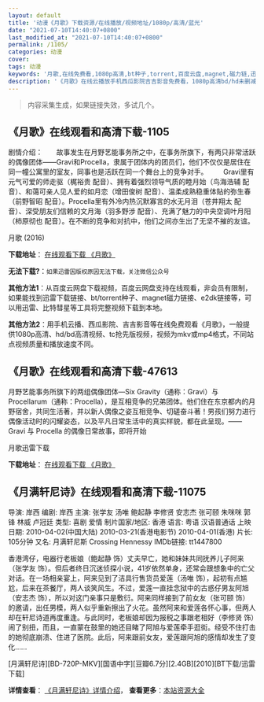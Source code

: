 ```yaml
---
layout: default
title: '动漫《月歌》下载资源/在线播放/视频地址/1080p/高清/蓝光'
date: "2021-07-10T14:40:07+0800"
last_modified_at: "2021-07-10T14:40:07+0800"
permalink: /1105/
categories: 动漫
cover:
tags: 动漫
keywords: '月歌,在线免费看,1080p高清,bt种子,torrent,百度云盘,magnet,磁力链,迅雷下载资源'
description: '《月歌》在线云播放手机西瓜影院吉吉影音免费看，1080p高清bd/hd未删减完整版和tc抢先枪版，mkv/mp4格式，附带bt/torrent种子、magnet/磁力链、百度云盘、网盘资源迅雷下载链接'
---
```


>内容采集生成，如果链接失效，多试几个。


## 《月歌》在线观看和高清下载-1105

剧情介绍：　　故事发生在月野艺能事务所之中，在事务所旗下，有两只非常活跃的偶像团体——Gravi和Procella，隶属于团体内的团员们，他们不仅仅是居住在同一幢公寓里的室友，同事也是活跃在同一个舞台上的竞争对手。 　　Gravi里有元气可爱的师走驱（梶裕贵 配音）、拥有着强烈领导气质的睦月始（鸟海浩辅 配音）、和蔼可亲人见人爱的如月恋（增田俊树 配音）、温柔成熟稳重体贴的弥生春（前野智昭 配音）。Procella里有外冷内热沉默寡言的水无月泪（苍井翔太 配音）、深受朋友们信赖的文月海（羽多野涉 配音）、充满了魅力的中央空调叶月阳（柿原彻也 配音）。在不断的竞争和对抗中，他们之间亦生出了无坚不摧的友谊。


月歌 (2016)

**下载地址**： [在线观看下载 《月歌》](https://www.btbtdy.me/btdy/dy11619.html) 


**无法下载?**：`如果迅雷因版权原因无法下载，关注微信公众号 `

**其他方法1**：从百度云网盘下载视频，百度云网盘支持在线观看，非会员有限制，如果能找到迅雷下载链接、bt/torrent种子、magnet磁力链接、e2dk链接等，可以用迅雷、比特彗星等工具将完整视频下载到本地。

**其他方法2**：用手机云播、西瓜影院、吉吉影音等在线免费观看《月歌》，一般提供1080p高清、hd/bd高清视频、tc抢先版视频，视频为mkv或mp4格式，不同站点视频质量和播放速度不同。


## 《月歌》在线观看和高清下载-47613

月野艺能事务所旗下的两组偶像团体―Six Gravity（通称：Gravi）与Procellarum（通称：Procella），是互相竞争的兄弟团体。他们住在东京都内的月野宿舍，共同生活著，并以新人偶像之姿互相竞争、切磋奋斗著！男孩们努力进行偶像活动时的闪耀姿态，以及平凡日常生活中的真实样貌，都在此呈现。——Gravi 与 Procella 的偶像日常故事，即将开始


月歌迅雷下载

**下载地址**： [在线观看下载 《月歌》](https://www.993dy.com//vod-detail-id-6061.html) 


## 《月满轩尼诗》在线观看和高清下载-11075

导演: 岸西 编剧: 岸西 主演: 张学友 汤唯 鲍起静 李修贤 安志杰 张可颐 朱咪咪 郭锋 林威 卢冠廷 类型: 喜剧 爱情 制片国家/地区: 香港 语言: 粤语 汉语普通话 上映日期: 2010-04-02(中国大陆) 2010-03-21(香港电影节) 2010-04-01(香港) 片长: 105分钟 又名: 月满轩尼斯 Crossing Hennessy IMDb链接: tt1447800

香港湾仔，电器行老板娘（鲍起静 饰）丈夫早亡，她和妹妹共同抚养儿子阿来（张学友 饰）。但后者终日沉迷侦探小说，41岁依然单身，还常会跟想象中的亡父对话。在一场相亲宴上，阿来见到了洁具行售货员爱莲（汤唯 饰），起初有点尴尬，后来在茶餐厅，两人谈笑风生。不过，爱莲一直挂念狱中的古惑仔男友阿旭（安志杰 饰），所以对这门亲事只是敷衍。阿来同样接到了前女友（张可颐 饰）的邀请，出任男模，两人似乎重新擦出了火花。虽然阿来和爱莲各怀心事，但两人却在轩尼诗道再度重逢。与此同时，老板娘却因为报税之事跟老相好（李修贤 饰）闹了别扭，而且，一直蒙在鼓里的她还目睹了阿旭与爱莲牵手逛街。经受不住打击的她彻底崩溃、住进了医院。此后，阿来跟前女友，爱莲跟阿旭的感情却发生了变化……


[月满轩尼诗][BD-720P-MKV][国语中字][豆瓣6.7分][2.4GB][2010][BT下载/迅雷下载]

**详情查看**： [《月满轩尼诗》详情介绍](/movie/11075/)， **查看更多**：[本站资源大全](/movie/t/all/)

